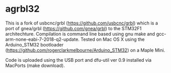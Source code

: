 # agrbl32
This is a fork of usbcnc/grbl (https://github.com/usbcnc/grbl) which is a port of gnea/grbl (https://github.com/gnea/grbl) to the STM32F1 architechture. Compilation is command line based using gnu make and gcc-arm-none-eabi-7-2018-q2-update. Tested on Mac OS X using the Arduino_STM32 bootloader (https://github.com/rogerclarkmelbourne/Arduino_STM32) on a Maple Mini.

Code is uploaded using the USB port and dfu-util ver 0.9 installed via MacPorts (make download).
